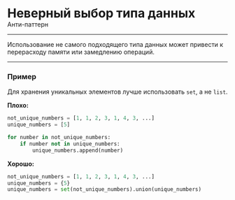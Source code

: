 
<div>
    <h1 style="margin: 0;">Неверный выбор типа данных</h1>
    <p style="margin: 0;">Анти-паттерн</p>
</div>

***

Использование не самого подходящего типа данных может привести к перерасходу памяти или замедлению операций.

***

### Пример 

Для хранения уникальных элементов лучше использовать `set`, а не `list`.

**Плохо:**
```python
not_unique_numbers = [1, 1, 2, 3, 1, 4, 3, ...]
unique_numbers = [5]

for number in not_unique_numbers:
    if number not in unique_numbers:
        unique_numbers.append(number)
```
**Хорошо:**
```python
not_unique_numbers = [1, 1, 2, 3, 1, 4, 3, ...]
unique_numbers = {5}
unique_numbers = set(not_unique_numbers).union(unique_numbers)
```

